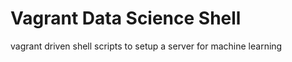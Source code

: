 # Vagrant Data Science Shell 

vagrant driven shell scripts to setup a server for machine learning


